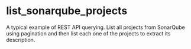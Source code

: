 # list_sonarqube_projects
A typical example of REST API querying. List all projects from SonarQube using pagination and then list each one of the projects to extract its description.
